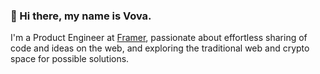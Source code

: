 ### 👋 Hi there, my name is Vova.

I'm a Product Engineer at [Framer](�https://www.framer.com), passionate about effortless sharing of code and ideas on the web, and exploring the traditional web and crypto space for possible solutions. 

<!--
**vovacodes/vovacodes** is a ✨ _special_ ✨ repository because its `README.md` (this file) appears on your GitHub profile.

Here are some ideas to get you started:

- 🔭 I’m currently working on ...
- 🌱 I’m currently learning ...
- 👯 I’m looking to collaborate on ...
- 🤔 I’m looking for help with ...
- 💬 Ask me about ...
- 📫 How to reach me: ...
- 😄 Pronouns: ...
- ⚡ Fun fact: ...
-->
